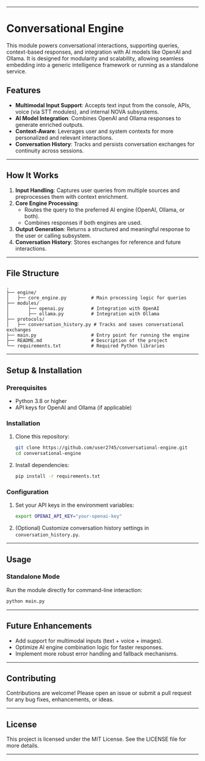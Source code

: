 
---

# Conversational Engine

This module powers conversational interactions, supporting queries, context-based responses, and integration with AI models like OpenAI and Ollama. It is designed for modularity and scalability, allowing seamless embedding into a generic intelligence framework or running as a standalone service.

## Features
- **Multimodal Input Support**: Accepts text input from the console, APIs, voice (via STT modules), and internal NOVA subsystems.
- **AI Model Integration**: Combines OpenAI and Ollama responses to generate enriched outputs.
- **Context-Aware**: Leverages user and system contexts for more personalized and relevant interactions.
- **Conversation History**: Tracks and persists conversation exchanges for continuity across sessions.

---

## How It Works
1. **Input Handling**: Captures user queries from multiple sources and preprocesses them with context enrichment.
2. **Core Engine Processing**:
   - Routes the query to the preferred AI engine (OpenAI, Ollama, or both).
   - Combines responses if both engines are used.
3. **Output Generation**: Returns a structured and meaningful response to the user or calling subsystem.
4. **Conversation History**: Stores exchanges for reference and future interactions.

---

## File Structure
```plaintext
.
├── engine/
│   ├── core_engine.py         # Main processing logic for queries
├── modules/
│       ├── openai.py          # Integration with OpenAI
│       ├── ollama.py          # Integration with Ollama
├── protocols/
│   ├── conversation_history.py # Tracks and saves conversational exchanges
├── main.py                    # Entry point for running the engine
├── README.md                  # Description of the project
└── requirements.txt           # Required Python libraries
```

---

## Setup & Installation

### Prerequisites
- Python 3.8 or higher
- API keys for OpenAI and Ollama (if applicable)

### Installation
1. Clone this repository:
   ```bash
   git clone https://github.com/user2745/conversational-engine.git
   cd conversational-engine
   ```
2. Install dependencies:
   ```bash
   pip install -r requirements.txt
   ```

### Configuration
1. Set your API keys in the environment variables:
   ```bash
   export OPENAI_API_KEY="your-openai-key"
   ```
2. (Optional) Customize conversation history settings in `conversation_history.py`.

---

## Usage

### Standalone Mode
Run the module directly for command-line interaction:
```bash
python main.py
```
---

## Future Enhancements
- Add support for multimodal inputs (text + voice + images).
- Optimize AI engine combination logic for faster responses.
- Implement more robust error handling and fallback mechanisms.

---

## Contributing
Contributions are welcome! Please open an issue or submit a pull request for any bug fixes, enhancements, or ideas.

---

## License
This project is licensed under the MIT License. See the LICENSE file for more details.

---
